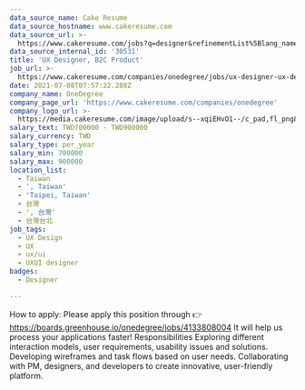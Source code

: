 ```yaml
---
data_source_name: Cake Resume
data_source_hostname: www.cakeresume.com
data_source_url: >-
  https://www.cakeresume.com/jobs?q=designer&refinementList%5Blang_name%5D%5B0%5D=English&refinementList%5Bsalary_type%5D=per_year
data_source_internal_id: '30531'
title: 'UX Designer, B2C Product'
job_url: >-
  https://www.cakeresume.com/companies/onedegree/jobs/ux-designer-ux-designer-b2b-product
date: 2021-07-08T07:57:22.288Z
company_name: OneDegree
company_page_url: 'https://www.cakeresume.com/companies/onedegree'
company_logo_url: >-
  https://media.cakeresume.com/image/upload/s--xqiEHvO1--/c_pad,fl_png8,h_200,w_200/v1578296147/zhabcskfo2ifv72dmwtx.png
salary_text: TWD700000 - TWD900000
salary_currency: TWD
salary_type: per_year
salary_min: 700000
salary_max: 900000
location_list:
  - Taiwan
  - ', Taiwan'
  - 'Taipei, Taiwan'
  - 台灣
  - ', 台灣'
  - 台灣台北
job_tags:
  - UX Design
  - UX
  - ux/ui
  - UXUI designer
badges:
  - Designer

---
```


How to apply: Please apply this position through 👉 https://boards.greenhouse.io/onedegree/jobs/4133808004 It will help us process your applications faster! Responsibilities Exploring different interaction models, user requirements, usability issues and solutions. Developing wireframes and task flows based on user needs. Collaborating with PM, designers, and developers to create innovative, user-friendly platform.